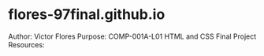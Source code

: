 # flores-97final.github.io
Author: Victor Flores
Purpose: COMP-001A-L01 HTML and CSS Final Project
Resources: 